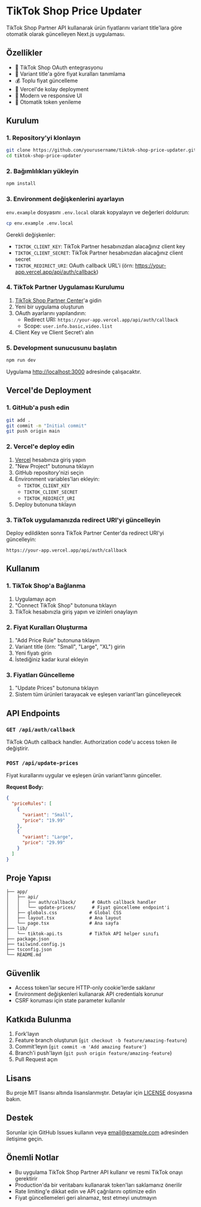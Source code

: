 # TikTok Shop Price Updater

TikTok Shop Partner API kullanarak ürün fiyatlarını variant title'lara göre otomatik olarak güncelleyen Next.js uygulaması.

## Özellikler

- 🔐 TikTok Shop OAuth entegrasyonu
- 📝 Variant title'a göre fiyat kuralları tanımlama
- 💰 Toplu fiyat güncelleme
- 🚀 Vercel'de kolay deployment
- 🎨 Modern ve responsive UI
- 🔄 Otomatik token yenileme

## Kurulum

### 1. Repository'yi klonlayın

```bash
git clone https://github.com/yourusername/tiktok-shop-price-updater.git
cd tiktok-shop-price-updater
```

### 2. Bağımlılıkları yükleyin

```bash
npm install
```

### 3. Environment değişkenlerini ayarlayın

`env.example` dosyasını `.env.local` olarak kopyalayın ve değerleri doldurun:

```bash
cp env.example .env.local
```

Gerekli değişkenler:
- `TIKTOK_CLIENT_KEY`: TikTok Partner hesabınızdan alacağınız client key
- `TIKTOK_CLIENT_SECRET`: TikTok Partner hesabınızdan alacağınız client secret
- `TIKTOK_REDIRECT_URI`: OAuth callback URL'i (örn: https://your-app.vercel.app/api/auth/callback)

### 4. TikTok Partner Uygulaması Kurulumu

1. [TikTok Shop Partner Center](https://partner.tiktokshop.com/)'a gidin
2. Yeni bir uygulama oluşturun
3. OAuth ayarlarını yapılandırın:
   - Redirect URI: `https://your-app.vercel.app/api/auth/callback`
   - Scope: `user.info.basic,video.list`
4. Client Key ve Client Secret'ı alın

### 5. Development sunucusunu başlatın

```bash
npm run dev
```

Uygulama [http://localhost:3000](http://localhost:3000) adresinde çalışacaktır.

## Vercel'de Deployment

### 1. GitHub'a push edin

```bash
git add .
git commit -m "Initial commit"
git push origin main
```

### 2. Vercel'e deploy edin

1. [Vercel](https://vercel.com) hesabınıza giriş yapın
2. "New Project" butonuna tıklayın
3. GitHub repository'nizi seçin
4. Environment variables'ları ekleyin:
   - `TIKTOK_CLIENT_KEY`
   - `TIKTOK_CLIENT_SECRET`
   - `TIKTOK_REDIRECT_URI`
5. Deploy butonuna tıklayın

### 3. TikTok uygulamanızda redirect URI'yi güncelleyin

Deploy edildikten sonra TikTok Partner Center'da redirect URI'yi güncelleyin:
```
https://your-app.vercel.app/api/auth/callback
```

## Kullanım

### 1. TikTok Shop'a Bağlanma

1. Uygulamayı açın
2. "Connect TikTok Shop" butonuna tıklayın
3. TikTok hesabınızla giriş yapın ve izinleri onaylayın

### 2. Fiyat Kuralları Oluşturma

1. "Add Price Rule" butonuna tıklayın
2. Variant title (örn: "Small", "Large", "XL") girin
3. Yeni fiyatı girin
4. İstediğiniz kadar kural ekleyin

### 3. Fiyatları Güncelleme

1. "Update Prices" butonuna tıklayın
2. Sistem tüm ürünleri tarayacak ve eşleşen variant'ları güncelleyecek

## API Endpoints

### `GET /api/auth/callback`
TikTok OAuth callback handler. Authorization code'u access token ile değiştirir.

### `POST /api/update-prices`
Fiyat kurallarını uygular ve eşleşen ürün variant'larını günceller.

**Request Body:**
```json
{
  "priceRules": [
    {
      "variant": "Small",
      "price": "19.99"
    },
    {
      "variant": "Large",
      "price": "29.99"
    }
  ]
}
```

## Proje Yapısı

```
├── app/
│   ├── api/
│   │   ├── auth/callback/      # OAuth callback handler
│   │   └── update-prices/      # Fiyat güncelleme endpoint'i
│   ├── globals.css            # Global CSS
│   ├── layout.tsx             # Ana layout
│   └── page.tsx               # Ana sayfa
├── lib/
│   └── tiktok-api.ts          # TikTok API helper sınıfı
├── package.json
├── tailwind.config.js
├── tsconfig.json
└── README.md
```

## Güvenlik

- Access token'lar secure HTTP-only cookie'lerde saklanır
- Environment değişkenleri kullanarak API credentials korunur
- CSRF koruması için state parameter kullanılır

## Katkıda Bulunma

1. Fork'layın
2. Feature branch oluşturun (`git checkout -b feature/amazing-feature`)
3. Commit'leyın (`git commit -m 'Add amazing feature'`)
4. Branch'i push'layın (`git push origin feature/amazing-feature`)
5. Pull Request açın

## Lisans

Bu proje MIT lisansı altında lisanslanmıştır. Detaylar için [LICENSE](LICENSE) dosyasına bakın.

## Destek

Sorunlar için GitHub Issues kullanın veya [email@example.com](mailto:email@example.com) adresinden iletişime geçin.

## Önemli Notlar

- Bu uygulama TikTok Shop Partner API kullanır ve resmi TikTok onayı gerektirir
- Production'da bir veritabanı kullanarak token'ları saklamanız önerilir
- Rate limiting'e dikkat edin ve API çağrılarını optimize edin
- Fiyat güncellemeleri geri alınamaz, test etmeyi unutmayın 